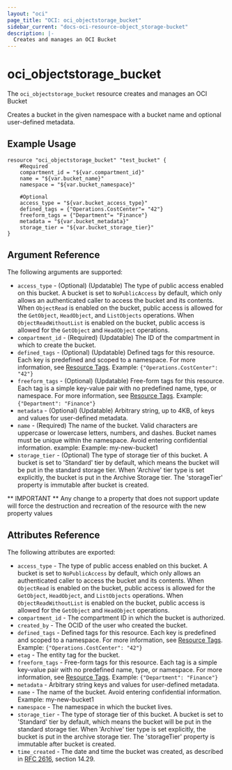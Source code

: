 ```yaml
---
layout: "oci"
page_title: "OCI: oci_objectstorage_bucket"
sidebar_current: "docs-oci-resource-object_storage-bucket"
description: |-
  Creates and manages an OCI Bucket
---
```


# oci_objectstorage_bucket
The `oci_objectstorage_bucket` resource creates and manages an OCI Bucket

Creates a bucket in the given namespace with a bucket name and optional user-defined metadata.


## Example Usage

```hcl
resource "oci_objectstorage_bucket" "test_bucket" {
	#Required
	compartment_id = "${var.compartment_id}"
	name = "${var.bucket_name}"
	namespace = "${var.bucket_namespace}"

	#Optional
	access_type = "${var.bucket_access_type}"
	defined_tags = {"Operations.CostCenter"= "42"}
	freeform_tags = {"Department"= "Finance"}
	metadata = "${var.bucket_metadata}"
	storage_tier = "${var.bucket_storage_tier}"
}
```

## Argument Reference

The following arguments are supported:

* `access_type` - (Optional) (Updatable) The type of public access enabled on this bucket. A bucket is set to `NoPublicAccess` by default, which only allows an authenticated caller to access the bucket and its contents. When `ObjectRead` is enabled on the bucket, public access is allowed for the `GetObject`, `HeadObject`, and `ListObjects` operations. When `ObjectReadWithoutList` is enabled on the bucket, public access is allowed for the `GetObject` and `HeadObject` operations. 
* `compartment_id` - (Required) (Updatable) The ID of the compartment in which to create the bucket.
* `defined_tags` - (Optional) (Updatable) Defined tags for this resource. Each key is predefined and scoped to a namespace. For more information, see [Resource Tags](https://docs.us-phoenix-1.oraclecloud.com/Content/General/Concepts/resourcetags.htm). Example: `{"Operations.CostCenter": "42"}` 
* `freeform_tags` - (Optional) (Updatable) Free-form tags for this resource. Each tag is a simple key-value pair with no predefined name, type, or namespace. For more information, see [Resource Tags](https://docs.us-phoenix-1.oraclecloud.com/Content/General/Concepts/resourcetags.htm). Example: `{"Department": "Finance"}` 
* `metadata` - (Optional) (Updatable) Arbitrary string, up to 4KB, of keys and values for user-defined metadata.
* `name` - (Required) The name of the bucket. Valid characters are uppercase or lowercase letters, numbers, and dashes. Bucket names must be unique within the namespace. Avoid entering confidential information. example: Example: my-new-bucket1 
* `storage_tier` - (Optional) The type of storage tier of this bucket. A bucket is set to 'Standard' tier by default, which means the bucket will be put in the standard storage tier. When 'Archive' tier type is set explicitly, the bucket is put in the Archive Storage tier. The 'storageTier' property is immutable after bucket is created. 


** IMPORTANT **
Any change to a property that does not support update will force the destruction and recreation of the resource with the new property values

## Attributes Reference

The following attributes are exported:

* `access_type` - The type of public access enabled on this bucket. A bucket is set to `NoPublicAccess` by default, which only allows an authenticated caller to access the bucket and its contents. When `ObjectRead` is enabled on the bucket, public access is allowed for the `GetObject`, `HeadObject`, and `ListObjects` operations. When `ObjectReadWithoutList` is enabled on the bucket, public access is allowed for the `GetObject` and `HeadObject` operations. 
* `compartment_id` - The compartment ID in which the bucket is authorized.
* `created_by` - The OCID of the user who created the bucket.
* `defined_tags` - Defined tags for this resource. Each key is predefined and scoped to a namespace. For more information, see [Resource Tags](https://docs.us-phoenix-1.oraclecloud.com/Content/General/Concepts/resourcetags.htm). Example: `{"Operations.CostCenter": "42"}` 
* `etag` - The entity tag for the bucket.
* `freeform_tags` - Free-form tags for this resource. Each tag is a simple key-value pair with no predefined name, type, or namespace. For more information, see [Resource Tags](https://docs.us-phoenix-1.oraclecloud.com/Content/General/Concepts/resourcetags.htm). Example: `{"Department": "Finance"}` 
* `metadata` - Arbitrary string keys and values for user-defined metadata.
* `name` - The name of the bucket. Avoid entering confidential information. Example: my-new-bucket1 
* `namespace` - The namespace in which the bucket lives.
* `storage_tier` - The type of storage tier of this bucket. A bucket is set to 'Standard' tier by default, which means the bucket will be put in the standard storage tier. When 'Archive' tier type is set explicitly, the bucket is put in the archive storage tier. The 'storageTier' property is immutable after bucket is created. 
* `time_created` - The date and time the bucket was created, as described in [RFC 2616](https://tools.ietf.org/rfc/rfc2616), section 14.29.
